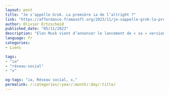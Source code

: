 ```yaml
---
layout: post
title: "Je s’appelle Grok. La première ia de l’altright ?"
link: "https://affordance.framasoft.org/2023/11/je-sappelle-grok-la-premiere-ia-de-laltright"
author: Olivier Ertzscheid
published_date: "05/11/2023"
description: "Elon Musk vient d’annoncer le lancement de « sa » version de ChatGPT, baptisée « Grok ». Grok sera donc un assistant conversationnel, réservé aux utilisateurs payants de X version premium (16 euros par mois)."
language: fr
categories:
- Liens

tags:
- "ia"
- "réseau-social"
- "x"

og-tags: "ia, Réseau social, x,"
permalink: /:categories/:year/:month/:day/:title/
---
```

